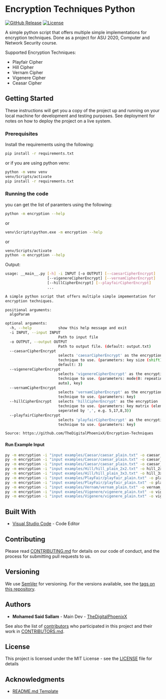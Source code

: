 # Encryption Techniques Python

[![GitHub Release][github_release_badge]][github_release_link]
[![License][license-image]][license-url]

A simple python script that offers multiple simple implementations for encryption techniques. Done as a project for ASU 2020, Computer and Network Security course.

Supported Encryption Techniques:

- Playfair Cipher
- Hill Cipher
- Vernam Cipher
- Vigenere Cipher
- Ceasar Cipher

## Getting Started

These instructions will get you a copy of the project up and running on your local machine for development and testing purposes. See deployment for notes on how to deploy the project on a live system.

### Prerequisites

Install the requirements using the following:

```sh
pip install -r requirements.txt
```

or if you are using python venv:

```sh
python -m venv venv
venv/Scripts/activate
pip install -r requirements.txt
```

### Running the code

you can get the list of paramters using the following:

```sh
python -m encryption --help
```

or

```sh
venv\Scripts\python.exe -m encryption --help
```

or

```sh
venv/Scripts/activate
python -m encryption --help
```

Output:

```sh
usage: __main__.py [-h] -i INPUT [-o OUTPUT] [--caesarCipherEncrypt]
                   [--vigenereCipherEncrypt] [--vernamCipherEncrypt]
                   [--hillCipherEncrypt] [--playfairCipherEncrypt]
                   ...

A simple python script that offers multiple simple impementation for
encryption techniques.

positional arguments:
  algoParam

optional arguments:
  -h, --help            show this help message and exit
  -i INPUT, --input INPUT
                        Path to input file
  -o OUTPUT, --output OUTPUT
                        Path to output file. (default: output.txt)
  --caesarCipherEncrypt
                        selects 'caesarCipherEncrypt' as the encryption
                        technique to use. (parameters: key size (shift),
                        default: 3)
  --vigenereCipherEncrypt
                        selects 'vigenereCipherEncrypt' as the encryption
                        technique to use. (parameters: mode(0: repeating, 1:
                        auto), key)
  --vernamCipherEncrypt
                        selects 'vernamCipherEncrypt' as the encryption
                        technique to use. (parameters: key)
  --hillCipherEncrypt   selects 'hillCipherEncrypt' as the encryption
                        technique to use. (parameters: key matrix (elements
                        seperated by ',', e.g. 5,17,8,3))
  --playfairCipherEncrypt
                        selects 'playfairCipherEncrypt' as the encryption
                        technique to use. (parameters: key)

Source: https://github.com/TheDigitalPhoenixX/Encryption-Techniques

```

#### Run Example Input

```sh
py -m encryption -i "input examples/Caesar/caesar_plain.txt" -o caesar_3.txt --caesarCipherEncrypt 3
py -m encryption -i "input examples/Caesar/caesar_plain.txt" -o caesar_6.txt --caesarCipherEncrypt 6
py -m encryption -i "input examples/Caesar/caesar_plain.txt" -o caesar_12.txt --caesarCipherEncrypt 12
py -m encryption -i "input examples/Hill/hill_plain_2x2.txt" -o hill_2x2.txt --hillCipherEncrypt 5,17,8,3
py -m encryption -i "input examples/Hill/hill_plain_3x3.txt" -o hill_3x3.txt --hillCipherEncrypt 2,4,12,9,1,6,7,5,3
py -m encryption -i "input examples/PlayFair/playfair_plain.txt" -o playfair_rats.txt --playfairCipherEncrypt rats
py -m encryption -i "input examples/PlayFair/playfair_plain.txt" -o playfair_archangel.txt --playfairCipherEncrypt archangel
py -m encryption -i "input examples/Vernam/vernam_plain.txt" -o vernam_txt --vernamCipherEncrypt SPARTANS
py -m encryption -i "input examples/Vigenere/vigenere_plain.txt" -o vigenere_true.txt --vigenereCipherEncrypt 1 aether
py -m encryption -i "input examples/Vigenere/vigenere_plain.txt" -o vigenere_false.txt --vigenereCipherEncrypt 0 pie
```

## Built With

- [Visual Studio Code](https://code.visualstudio.com/) - Code Editor

## Contributing

Please read [CONTRIBUTING.md](CONTRIBUTING.md) for details on our code of conduct, and the process for submitting pull requests to us.

## Versioning

We use [SemVer](http://semver.org/) for versioning. For the versions available, see the [tags on this repository][github-tags].

## Authors

- **Mohamed Said Sallam** - Main Dev - [TheDigitalPhoenixX](https://github.com/TheDigitalPhoenixX)

See also the list of [contributors][github-contributors] who participated in this project and their work in [CONTRIBUTORS.md](CONTRIBUTORS.md).

## License

This project is licensed under the MIT License - see the [LICENSE](LICENSE) file for details

## Acknowledgments

- [README.md Template](https://gist.github.com/PurpleBooth/109311bb0361f32d87a2)

[license-image]: https://img.shields.io/badge/License-MIT-brightgreen.svg
[license-url]: https://opensource.org/licenses/MIT

[github_release_badge]: https://img.shields.io/github/v/release/TheDigitalPhoenixX/Encryption-Techniques.svg?style=flat&include_prereleases
[github_release_link]: https://github.com/TheDigitalPhoenixX/Encryption-Techniques/releases

[github-contributors]: https://github.com/TheDigitalPhoenixX/Encryption-Techniques/contributors
[github-tags]: https://github.com/TheDigitalPhoenixX/Encryption-Techniques/tags
